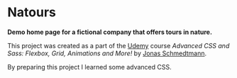 # Natours

**Demo home page for a fictional company that offers tours in nature.**

This project was created as a part of the [Udemy](https://www.udemy.com/ 'Udemy') course _Advanced CSS and Sass: Flexbox, Grid, Animations and More!_ by [Jonas Schmedtmann](https://twitter.com/jonasschmedtman 'Jonas Schmedtmann on Twitter').

By preparing this project I learned some advanced CSS.
